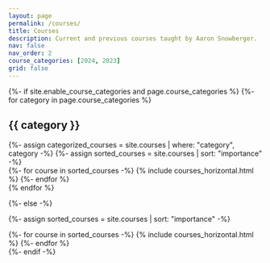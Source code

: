 ```yaml
---
layout: page
permalink: /courses/
title: Courses
description: Current and previous courses taught by Aaron Snowberger.
nav: false
nav_order: 2
course_categories: [2024, 2023]
grid: false
---
```


<style>
  .course {
    width: 100%;
  }
  .course h3.title {
    font-size: 1.4rem;
    font-weight: 400;
  }
  .course h4.subtitle {
    font-size: 1rem;
  }
  .course p.description {
    font-size: 0.9rem;
    margin-bottom: 0.5rem;
  }
  .card-img.col-md-2 {
    margin-right: -1.5rem;
  }
  .card {
    margin-bottom: 1rem;
  }
  .card figure {
    margin-bottom: 0;
  }
</style>

<!-- pages/courses.md -->
<div class="projects courses">
{%- if site.enable_course_categories and page.course_categories %}
<!-- Display courses with categories -->
  {%- for category in page.course_categories %}
  <h2 class="category">{{ category }}</h2>
  {%- assign categorized_courses = site.courses | where: "category", category -%}
  {%- assign sorted_courses = site.courses | sort: "importance" -%}

  <!-- Generate cards for each course -->
  <div class="container">
    <div class="row">
    {%- for course in sorted_courses -%}
      {% include courses_horizontal.html %}
    {%- endfor %}
    </div>
  </div>
  {% endfor %}

{%- else -%}

<!-- Display courses without categories -->

{%- assign sorted_courses = site.courses | sort: "importance" -%}

  <!-- Generate cards for each course -->
  <div class="container">
    <div class="row">
    {%- for course in sorted_courses -%}
      {% include courses_horizontal.html %}
    {%- endfor %}
    </div>
  </div>
  {%- endif -%}
</div>
